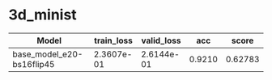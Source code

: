 # 3d_minist
| Model | train_loss | valid_loss | acc | score |
| -------------| ------------- | ------------- | ------------- | ------------- |
| base_model_e20-bs16flip45 | 2.3607e-01 | 2.6144e-01	| 0.9210 | 0.62783 |
